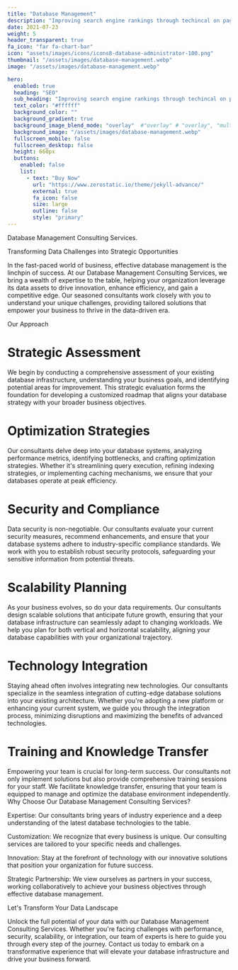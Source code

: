 ```yaml
---
title: "Database Management"
description: "Improving search engine rankings through techincal on page SEO and content creation."
date: 2021-07-23
weight: 5
header_transparent: true
fa_icon: "far fa-chart-bar"
icon: "assets/images/icons/icons8-database-administrator-100.png"
thumbnail: "/assets/images/database-management.webp"
image: "/assets/images/database-management.webp"

hero:
  enabled: true
  heading: "SEO"
  sub_heading: "Improving search engine rankings through techincal on page SEO and content creation."
  text_color: "#ffffff"
  background_color: ""
  background_gradient: true
  background_image_blend_mode: "overlay"  #"overlay" # "overlay", "multiply", "screen"
  background_image: "/assets/images/database-management.webp"
  fullscreen_mobile: false
  fullscreen_desktop: false
  height: 660px
  buttons:
    enabled: false
    list:
      - text: "Buy Now"
        url: "https://www.zerostatic.io/theme/jekyll-advance/"
        external: true
        fa_icon: false
        size: large
        outline: false
        style: "primary"
---
```


Database Management Consulting Services.

Transforming Data Challenges into Strategic Opportunities

In the fast-paced world of business, effective database management is the linchpin of success. At our Database Management Consulting Services, we bring a wealth of expertise to the table, helping your organization leverage its data assets to drive innovation, enhance efficiency, and gain a competitive edge. Our seasoned consultants work closely with you to understand your unique challenges, providing tailored solutions that empower your business to thrive in the data-driven era.

Our Approach

# Strategic Assessment

We begin by conducting a comprehensive assessment of your existing database infrastructure, understanding your business goals, and identifying potential areas for improvement. This strategic evaluation forms the foundation for developing a customized roadmap that aligns your database strategy with your broader business objectives.

# Optimization Strategies

Our consultants delve deep into your database systems, analyzing performance metrics, identifying bottlenecks, and crafting optimization strategies. Whether it's streamlining query execution, refining indexing strategies, or implementing caching mechanisms, we ensure that your databases operate at peak efficiency.

# Security and Compliance

Data security is non-negotiable. Our consultants evaluate your current security measures, recommend enhancements, and ensure that your database systems adhere to industry-specific compliance standards. We work with you to establish robust security protocols, safeguarding your sensitive information from potential threats.

# Scalability Planning

As your business evolves, so do your data requirements. Our consultants design scalable solutions that anticipate future growth, ensuring that your database infrastructure can seamlessly adapt to changing workloads. We help you plan for both vertical and horizontal scalability, aligning your database capabilities with your organizational trajectory.

# Technology Integration

Staying ahead often involves integrating new technologies. Our consultants specialize in the seamless integration of cutting-edge database solutions into your existing architecture. Whether you're adopting a new platform or enhancing your current system, we guide you through the integration process, minimizing disruptions and maximizing the benefits of advanced technologies.

# Training and Knowledge Transfer

Empowering your team is crucial for long-term success. Our consultants not only implement solutions but also provide comprehensive training sessions for your staff. We facilitate knowledge transfer, ensuring that your team is equipped to manage and optimize the database environment independently.
Why Choose Our Database Management Consulting Services?

Expertise: Our consultants bring years of industry experience and a deep understanding of the latest database technologies to the table.

Customization: We recognize that every business is unique. Our consulting services are tailored to your specific needs and challenges.

Innovation: Stay at the forefront of technology with our innovative solutions that position your organization for future success.

Strategic Partnership: We view ourselves as partners in your success, working collaboratively to achieve your business objectives through effective database management.

Let's Transform Your Data Landscape

Unlock the full potential of your data with our Database Management Consulting Services. Whether you're facing challenges with performance, security, scalability, or integration, our team of experts is here to guide you through every step of the journey. Contact us today to embark on a transformative experience that will elevate your database infrastructure and drive your business forward.